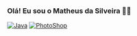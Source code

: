 
### Olá! Eu sou o Matheus da Silveira 🧑‍💻

[![Java](https://img.shields.io/badge/Java-ED8B00?style=for-the-badge&logo=openjdk&logoColor=white)](#)
[![PhotoShop](https://img.shields.io/badge/Adobe%20Photoshop-31A8FF?style=for-the-badge&logo=Adobe%20Photoshop&logoColor=black)](#)
